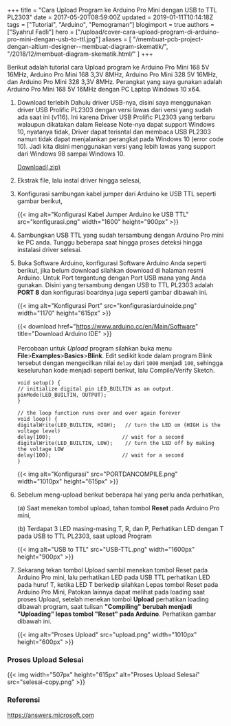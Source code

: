 +++
title = "Cara Upload Program ke Arduino Pro Mini dengan USB to TTL PL2303"
date = 2017-05-20T08:59:00Z
updated = 2019-01-11T10:14:18Z
tags = ["Tutorial", "Arduino", "Pemograman"]
blogimport = true 
authors = ["Syahrul Fadli"]
hero = ["/upload/cover-cara-upload-program-di-arduino-pro-mini-dengan-usb-to-ttl.jpg"]
aliases = [
    "/membuat-pcb-project-dengan-altium-designer--membuat-diagram-skematik/",
    "/2018/12/membuat-diagram-skematik.html/"
]
+++

Berikut adalah tutorial cara Upload program ke Arduino Pro Mini 168 5V 16MHz, Arduino Pro Mini 168 3,3V 8MHz, Arduino Pro Mini 328 5V 16MHz, dan  Arduino Pro Mini 328 3,3V 8MHz. Perangkat yang saya gunakan adalah Arduino Pro Mini 168 5V 16MHz dengan PC Laptop Windows 10 x64.

1. Download terlebih Dahulu driver USB-nya, disini saya menggunakan driver USB Prolific PL2303 dengan versi lawas dari versi yang sudah ada saat ini (v116). Ini karena Driver USB Prolific PL2303 yang terbaru walaupun dikatakan dalam Release Note-nya dapat support Windows 10, nyatanya tidak, Driver dapat terisntal dan membaca USB PL2303 namun tidak dapat menjalankan perangkat pada Windows 10 (error code 10). Jadi kita disini menggunakan versi yang lebih lawas yang support dari Windows 98 sampai Windows 10.

	<a class="donlot" href="https://www.dropbox.com/s/vqb6tiog7hp9gis/IO-Cable_PL-2303_Drivers-Generic_Windows_PL2303_Prolific-reupload-JURUSANAKELEKTRO.zip?dl=0" rel="nofollow" target="_blank" title="Download">Download(.zip)</a>

2. Ekstrak file, lalu instal driver hingga selesai,
3. Konfigurasi sambungan kabel jumper dari Arduino ke USB TTL seperti gambar berikut,

	{{< img alt="Konfigurasi Kabel Jumper Arduino ke USB TTL" src="konfigurasi.png" width="1600" height="900px" >}}

4. Sambungkan USB TTL yang sudah tersambung dengan Arduino Pro mini ke PC anda. Tunggu beberapa saat hingga proses deteksi hingga instalasi driver selesai.</li><li>Buka Software Arduino, konfigurasi Software Arduino Anda seperti berikut, jika belum download silahkan download di halaman resmi Arduino. Untuk Port tergantung dengan Port USB mana yang Anda gunakan. Disini yang tersambung dengan USB to TTL PL2303 adalah <b>PORT 8</b> dan konfigurasi boardnya juga seperti gambar dibawah ini. 

	{{< img alt="Konfigurasi Port" src="konfigurasiarduinoide.png" width="1170" height="615px" >}}

	{{< download href="https://www.arduino.cc/en/Main/Software" title="Download Arduino IDE" >}}
	<br/><br/>
	Percobaan untuk <i>Upload</i> program silahkan buka menu <b>File</b>&gt;<b>Examples</b>&gt;<b>Basics</b>&gt;<b>Blink</b>. Edit sedikit kode dalam program Blink tersebut dengan mengecilkan nilai <code>delay</code> dari <code>1000</code> menjadi <code>100</code>, sehingga keseluruhan kode menjadi seperti berikut, lalu Compile/Verify Sketch. 

	```arduino
	void setup() {  
	// initialize digital pin LED_BUILTIN as an output.
	pinMode(LED_BUILTIN, OUTPUT);
	}

	// the loop function runs over and over again forever
	void loop() {  
	digitalWrite(LED_BUILTIN, HIGH);   // turn the LED on (HIGH is the voltage level)
	delay(100);                       // wait for a second
	digitalWrite(LED_BUILTIN, LOW);    // turn the LED off by making the voltage LOW
	delay(100);                       // wait for a second
	}
	```

	{{< img alt="Konfigurasi" src="PORTDANCOMPILE.png" width="1010px" height="615px" >}}	

5. Sebelum meng-upload berikut beberapa hal yang perlu anda perhatikan,<br/>
	
	 (a) Saat menekan tombol upload, tahan tombol <b>Reset</b> pada Arduino Pro mini,<br/>

	 (b) Terdapat 3 LED masing-masing T, R, dan P, Perhatikan LED dengan T pada USB to TTL PL2303, saat upload Program

	{{< img alt="USB to TTL" src="USB-TTL.png" width="1600px" height="900px" >}}

6. Sekarang tekan tombol Upload sambil menekan tombol Reset pada Arduino Pro mini, lalu perhatikan LED pada USB TTL perhatikan LED pada huruf T, ketika LED T berkedip silahkan Lepas tombol Reset pada Arduino Pro Mini, Patokan lainnya dapat melihat pada loading saat proses Upload, setelah menekan tombol <b>Upload</b> perhatikan loading dibawah program, saat tulisan <b>"Compiling" berubah menjadi "Uploading" lepas tombol "Reset" pada Arduino</b>. Perhatikan gambar dibawah ini. 

	{{< img alt="Proses Upload" src="upload.png" width="1010px" height="600px"  >}}

### Proses Upload Selesai
{{< img width="507px" height="615px" alt="Proses Upload Selesai" src="selesai-copy.png" >}}

### Referensi
<a href="https://answers.microsoft.com/en-us/windows/forum/windows_10-hardware/prolific-usb-to-serial-comm-port-windows-10/0a4f8e48-7135-4434-9d10-349c9ce87fcf?auth=1" rel="nofollow" target="_blank" title="Error Code 10 on Windows 10">https://answers.microsoft.com</a>
